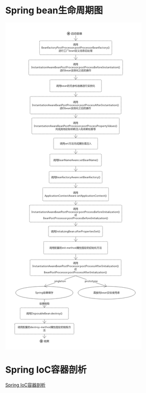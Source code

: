 # Spring bean生命周期图
![Spring bean生命周期](https://github.com/nekolr/spring-life-cycle/blob/master/Spring%20bean%E7%9A%84%E7%94%9F%E5%91%BD%E5%91%A8%E6%9C%9F.png)

# Spring IoC容器剖析

[Spring IoC容器剖析](https://blog.nekolr.com/2018/05/27/Spring%20IoC%E5%AE%B9%E5%99%A8%E5%89%96%E6%9E%90/)
